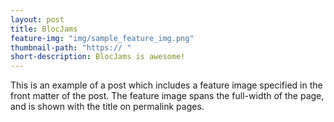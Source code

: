 ```yaml
---
layout: post
title: BlocJams
feature-img: "img/sample_feature_img.png"
thumbnail-path: "https:// "
short-description: BlocJams is awesome!
---
```

This is an example of a post which includes a feature image specified in the front matter of the post. The feature image spans the full-width of the page, and is shown with the title on permalink pages.